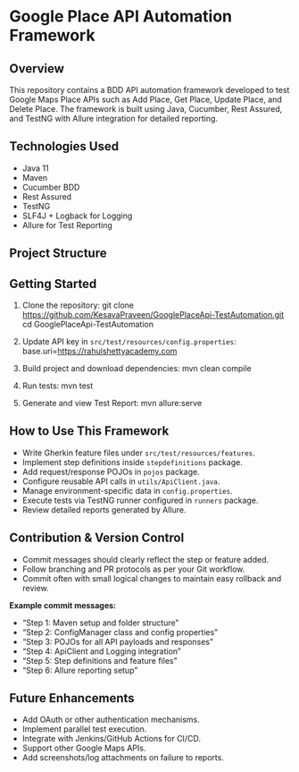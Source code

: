 # Google Place API Automation Framework

## Overview

This repository contains a BDD API automation framework developed to test Google Maps Place APIs such as Add Place, Get Place, Update Place, and Delete Place. The framework is built using Java, Cucumber, Rest Assured, and TestNG with Allure integration for detailed reporting.

## Technologies Used

- Java 11  
- Maven  
- Cucumber BDD  
- Rest Assured  
- TestNG  
- SLF4J + Logback for Logging  
- Allure for Test Reporting  

## Project Structure



## Getting Started

1. Clone the repository:
   git clone https://github.com/KesavaPraveen/GooglePlaceApi-TestAutomation.git
   cd GooglePlaceApi-TestAutomation
   
2. Update API key in `src/test/resources/config.properties`:
   base.uri=https://rahulshettyacademy.com
   
3. Build project and download dependencies:
   mvn clean compile

4. Run tests:
   mvn test

5. Generate and view Test Report:
   mvn allure:serve

   
## How to Use This Framework

- Write Gherkin feature files under `src/test/resources/features`.
- Implement step definitions inside `stepdefinitions` package.
- Add request/response POJOs in `pojos` package.
- Configure reusable API calls in `utils/ApiClient.java`.
- Manage environment-specific data in `config.properties`.
- Execute tests via TestNG runner configured in `runners` package.
- Review detailed reports generated by Allure.

## Contribution & Version Control

- Commit messages should clearly reflect the step or feature added.
- Follow branching and PR protocols as per your Git workflow.
- Commit often with small logical changes to maintain easy rollback and review.

**Example commit messages:**

- “Step 1: Maven setup and folder structure”
- “Step 2: ConfigManager class and config properties”
- “Step 3: POJOs for all API payloads and responses”
- “Step 4: ApiClient and Logging integration”
- “Step 5: Step definitions and feature files”
- “Step 6: Allure reporting setup”

## Future Enhancements

- Add OAuth or other authentication mechanisms.
- Implement parallel test execution.
- Integrate with Jenkins/GitHub Actions for CI/CD.
- Support other Google Maps APIs.
- Add screenshots/log attachments on failure to reports.

